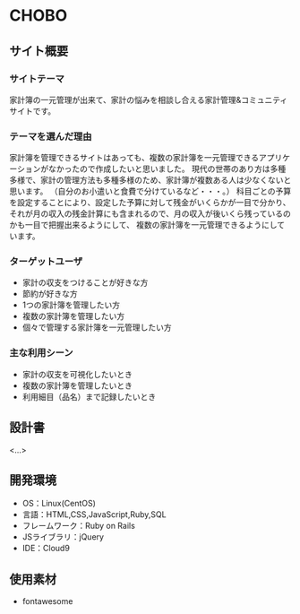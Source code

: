 # CHOBO

## サイト概要
### サイトテーマ
家計簿の一元管理が出来て、家計の悩みを相談し合える家計管理&コミュニティサイトです。

### テーマを選んだ理由
家計簿を管理できるサイトはあっても、複数の家計簿を一元管理できるアプリケーションがなかったので作成したいと思いました。
現代の世帯のあり方は多種多様で、家計の管理方法も多種多様のため、家計簿が複数ある人は少なくないと思います。
（自分のお小遣いと食費で分けているなど・・・。）
科目ごとの予算を設定することにより、設定した予算に対して残金がいくらかが一目で分かり、
それが月の収入の残金計算にも含まれるので、月の収入が後いくら残っているのかも一目で把握出来るようにして、
複数の家計簿を一元管理できるようにしています。


### ターゲットユーザ
- 家計の収支をつけることが好きな方
- 節約が好きな方
- 1つの家計簿を管理したい方
- 複数の家計簿を管理したい方
- 個々で管理する家計簿を一元管理したい方

### 主な利用シーン
- 家計の収支を可視化したいとき
- 複数の家計簿を管理したいとき
- 利用細目（品名）まで記録したいとき


## 設計書
<...>

## 開発環境
- OS：Linux(CentOS)
- 言語：HTML,CSS,JavaScript,Ruby,SQL
- フレームワーク：Ruby on Rails
- JSライブラリ：jQuery
- IDE：Cloud9

## 使用素材
- fontawesome